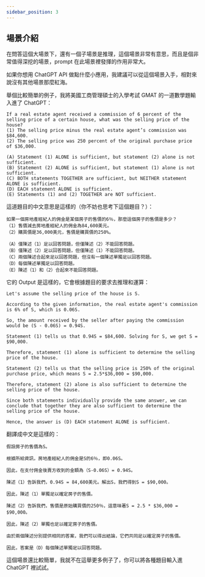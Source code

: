 ```yaml
---
sidebar_position: 3
---
```

<head>
  <script defer="defer" src="https://embed.trydyno.com/embedder.js"></script>
  <link href="https://embed.trydyno.com/embedder.css" rel="stylesheet" />
</head>


## 場景介紹

在問答這個大場景下，還有一個子場景是推理，這個場景非常有意思，而且是個非常值得深挖的場景，prompt 在此場景裡發揮的作用非常大。

如果你想用 ChatGPT API 做點什麼小應用，我建議可以從這個場景入手，相對來說沒有其他場景那麼紅海。

舉個比較簡單的例子，我將美國工商管理碩士的入學考試 GMAT 的一道數學題輸入進了 ChatGPT：

```other
If a real estate agent received a commission of 6 percent of the selling price of a certain house, what was the selling price of the house?
(1) The selling price minus the real estate agent’s commission was $84,600.
(2) The selling price was 250 percent of the original purchase price of $36,000.

(A) Statement (1) ALONE is sufficient, but statement (2) alone is not sufficient.
(B) Statement (2) ALONE is sufficient, but statement (1) alone is not sufficient.
(C) BOTH statements TOGETHER are sufficient, but NEITHER statement ALONE is sufficient.
(D) EACH statement ALONE is sufficient.
(E) Statements (1) and (2) TOGETHER are NOT sufficient.
```

這道題目的中文意思是這樣的（你不妨也思考下這個題目？）：

```other
如果一個房地產經紀人的佣金是某個房子的售價的6％，那麼這個房子的售價是多少？
（1）售價減去房地產經紀人的佣金為84,600美元。
（2）購買價是36,000美元，售價是購買價的250%。

（A）僅陳述（1）足以回答問題，但僅陳述（2）不能回答問題。
（B）僅陳述（2）足以回答問題，但僅陳述（1）不能回答問題。
（C）兩個陳述合起來足以回答問題，但沒有一個陳述單獨足以回答問題。
（D）每個陳述單獨足以回答問題。
（E）陳述（1）和（2）合起來不能回答問題。
```

它的 Output 是這樣的，它會根據題目的要求去推理和運算：

```other
Let's assume the selling price of the house is S.

According to the given information, the real estate agent's commission is 6% of S, which is 0.06S.

So, the amount received by the seller after paying the commission would be (S - 0.06S) = 0.94S.

Statement (1) tells us that 0.94S = $84,600. Solving for S, we get S = $90,000.

Therefore, statement (1) alone is sufficient to determine the selling price of the house.

Statement (2) tells us that the selling price is 250% of the original purchase price, which means S = 2.5*$36,000 = $90,000.

Therefore, statement (2) alone is also sufficient to determine the selling price of the house.

Since both statements individually provide the same answer, we can conclude that together they are also sufficient to determine the selling price of the house.

Hence, the answer is (D) EACH statement ALONE is sufficient.
```

翻譯成中文是這樣的：

```other
假設房子的售價為S。

根據所給資訊，房地產經紀人的佣金是S的6％，即0.06S。

因此，在支付佣金後賣方收到的金額為（S-0.06S）= 0.94S。

陳述（1）告訴我們，0.94S = 84,600美元。解出S，我們得到S = $90,000。

因此，陳述（1）單獨足以確定房子的售價。

陳述（2）告訴我們，售價是原始購買價的250％，這意味著S = 2.5 * $36,000 = $90,000。

因此，陳述（2）單獨也足以確定房子的售價。

由於兩個陳述分別提供相同的答案，我們可以得出結論，它們共同足以確定房子的售價。

因此，答案是（D）每個陳述單獨足以回答問題。
```

這個場景還比較簡單，我就不在這舉更多例子了，你可以將各種題目輸入進 ChatGPT 裡試試。

